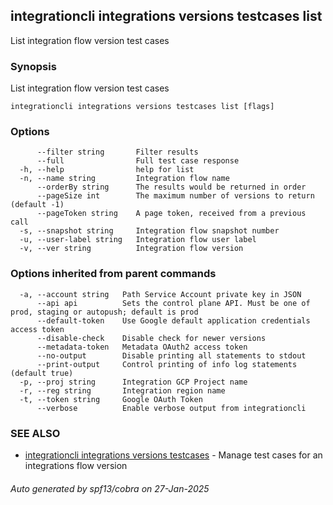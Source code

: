 ## integrationcli integrations versions testcases list

List integration flow version test cases

### Synopsis

List integration flow version test cases

```
integrationcli integrations versions testcases list [flags]
```

### Options

```
      --filter string       Filter results
      --full                Full test case response
  -h, --help                help for list
  -n, --name string         Integration flow name
      --orderBy string      The results would be returned in order
      --pageSize int        The maximum number of versions to return (default -1)
      --pageToken string    A page token, received from a previous call
  -s, --snapshot string     Integration flow snapshot number
  -u, --user-label string   Integration flow user label
  -v, --ver string          Integration flow version
```

### Options inherited from parent commands

```
  -a, --account string   Path Service Account private key in JSON
      --api api          Sets the control plane API. Must be one of prod, staging or autopush; default is prod
      --default-token    Use Google default application credentials access token
      --disable-check    Disable check for newer versions
      --metadata-token   Metadata OAuth2 access token
      --no-output        Disable printing all statements to stdout
      --print-output     Control printing of info log statements (default true)
  -p, --proj string      Integration GCP Project name
  -r, --reg string       Integration region name
  -t, --token string     Google OAuth Token
      --verbose          Enable verbose output from integrationcli
```

### SEE ALSO

* [integrationcli integrations versions testcases](integrationcli_integrations_versions_testcases.md)	 - Manage test cases for an integrations flow version

###### Auto generated by spf13/cobra on 27-Jan-2025
